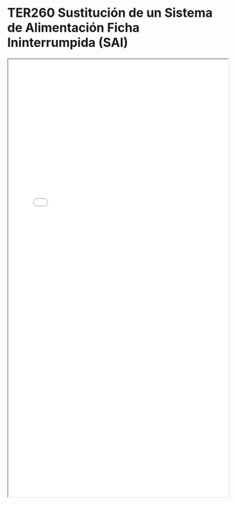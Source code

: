 
# TER260  Sustitución de un Sistema de Alimentación Ficha Ininterrumpida (SAI)

<iframe src="../TER260  Sustitución de un Sistema de Alimentación Ficha Ininterrumpida (SAI).pdf" width="100%" height="1000px"></iframe>

